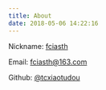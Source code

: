 ```yaml
---
title: About
date: 2018-05-06 14:22:16
---
```


 <i class="fa fa-user"></i> Nickname: [fciasth](https://weibo.com/fciasth)

 <i class="fa fa-envelope"></i> Email: [fciasth@163.com](mailto:fciasth@163.com)

 <i class="fa fa-github"></i> Github: [@tcxiaotudou](https://github.com/tcxiaotudou)

